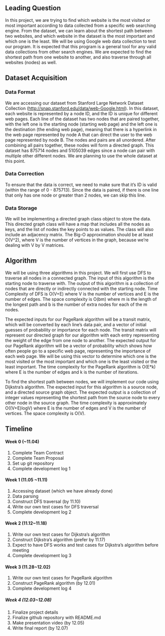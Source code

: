 ## Leading Question 

In this project, we are trying to find which website is the most visited or most important according to data collected from a specific web searching engine. From the dataset, we can learn about the shortest path between two websites, and which website in the dataset is the most important and which one is the least. We will be using Google web data collection to test our program. It is expected that this program is a general tool for any valid data collections from other search engines. We are expected to find the shortest path from one website to another, and also traverse through all websites (nodes) as well.

## Dataset Acquisition

### Data Format

We are accessing our dataset from Stanford Large Network Dataset Collection (http://snap.stanford.edu/data/web-Google.html). In this dataset, each website is represented by a node ID, and the ID is unique for different web pages. Each line of the dataset has two nodes that are paired together, with the left one is the starting node (starting web page) and the left one is the destination (the ending web page), meaning that there is a hyperlink in the web page represented by node A that can direct the user to the web page represented by node B. The nodes and pairs are all unordered. After combining all pairs together, these nodes will form a directed graph. This dataset has 875714 nodes and 5105039 edges since a node can pair with multiple other different nodes. We are planning to use the whole dataset at this point. 

### Data Correction

To ensure that the data is correct, we need to make sure that it’s ID is valid (within the range of 0 - 875713). Since the data is paired, if there is one line that only has one node or greater than 2 nodes, we can skip this line.

### Data Storage

We will be implementing a directed graph class object to store the data. This directed graph class will have a map that includes all the nodes as keys, and the list of nodes the key points to as values. The class will also include an adjacency matrix.
The Big-O approximation should be at least O(V^2), where V is the number of vertices in the graph, because we’re dealing with V by V matrices.

## Algorithm

We will be using three algorithms in this project. We will first use DFS to traverse all nodes in a connected graph. The input of this algorithm is the starting node to traverse with. The output of this algorithm is a collection of nodes that are directly or indirectly connected with the starting node. Time Complexity of DFS is O(V+E) where V is the number of vertices and E is the number of edges. The space complexity is O(bm) where m is the length of the longest path and b is the number of extra nodes for each of the m nodes.

The expected inputs for our PageRank algorithm will be a transit matrix, which will be converted by each line’s data pair, and a vector of initial guesses of probability or importance for each node. The transit matrix will represent our directed graph for our algorithm with each entry representing the weight of the edge from one node to another. The expected output for our PageRank algorithm will be a vector of probability which shows how often people go to a specific web page, representing the importance of each web page. We will be using this vector to determine which one is the most visited or the most important and which one is the least visited or the least important. The time complexity for the PageRank algorithm is O(E*k) where E is the number of edges and k is the number of iterations.

To find the shortest path between nodes, we will implement our code using Dijkstra’s algorithm. The expected input for this algorithm is a source node, and a directed source graph object. The expected output is a collection of integer values representing the shortest path from the source node to every other node in the source graph. The time complexity is approximately O((V+E)logV) where E is the number of edges and V is the number of vertices. The space complexity is O(V).


## Timeline
#### Week 0 (~11.04)
1. Complete Team Contract
2. Complete Team Proposal
3. Set up git repository
4. Complete development log 1
#### Week 1 (11.05 ~11.11)
1. Accessing dataset (which we have already done)
2. Data parsing
3. Construct DFS traversal (by 11.10)
4. Write our own test cases for DFS traversal
5. Complete development log 2
#### Week 2 (11.12~11.18)
1. Write our own test cases for Dijkstra’s algorithm
2. Construct Dijkstra’s algorithm (prefer by 11.17)
3. Expect to have DFS works and test cases for Dijkstra’s algorithm before meeting
4. Complete development log 3
#### Week 3 (11.28~12.02)
1. Write our own test cases for PageRank algorithm
2. Construct PageRank algorithm (by 12.01)
3. Complete development log 4
##### Week 4 (12.03~12.08)
1. Finalize project details
2. Finalize github repository with README.md
3. Make presentation video (by 12.05)
4. Write final report (by 12.07)
